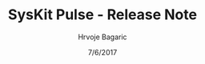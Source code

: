 ---
title: SysKit Pulse - Release Note
description: This article describes all new features, improvements and bug fixes delivered in SysKit Pulse.
author: Hrvoje Bagaric
date: 7/6/2017
---